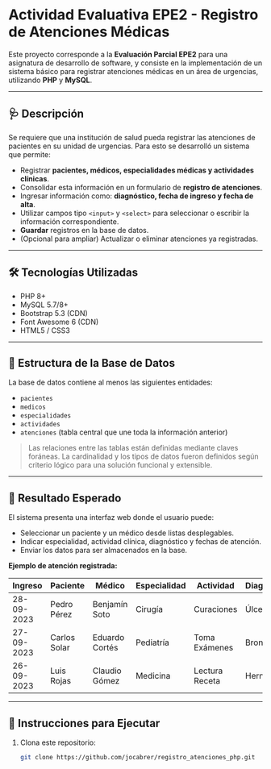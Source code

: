 # Actividad Evaluativa EPE2 - Registro de Atenciones Médicas

Este proyecto corresponde a la **Evaluación Parcial EPE2** para una asignatura de desarrollo de software, y consiste en la implementación de un sistema básico para registrar atenciones médicas en un área de urgencias, utilizando **PHP** y **MySQL**.

---

## 🩺 Descripción

Se requiere que una institución de salud pueda registrar las atenciones de pacientes en su unidad de urgencias. Para esto se desarrolló un sistema que permite:

- Registrar **pacientes, médicos, especialidades médicas y actividades clínicas**.
- Consolidar esta información en un formulario de **registro de atenciones**.
- Ingresar información como: **diagnóstico, fecha de ingreso y fecha de alta**.
- Utilizar campos tipo `<input>` y `<select>` para seleccionar o escribir la información correspondiente.
- **Guardar** registros en la base de datos.
- (Opcional para ampliar) Actualizar o eliminar atenciones ya registradas.

---

## 🛠️ Tecnologías Utilizadas

- PHP 8+
- MySQL 5.7/8+
- Bootstrap 5.3 (CDN)
- Font Awesome 6 (CDN)
- HTML5 / CSS3

---

## 📐 Estructura de la Base de Datos

La base de datos contiene al menos las siguientes entidades:

- `pacientes`
- `medicos`
- `especialidades`
- `actividades`
- `atenciones` (tabla central que une toda la información anterior)

> Las relaciones entre las tablas están definidas mediante claves foráneas. La cardinalidad y los tipos de datos fueron definidos según criterio lógico para una solución funcional y extensible.

---

## 📸 Resultado Esperado

El sistema presenta una interfaz web donde el usuario puede:

- Seleccionar un paciente y un médico desde listas desplegables.
- Indicar especialidad, actividad clínica, diagnóstico y fechas de atención.
- Enviar los datos para ser almacenados en la base.

**Ejemplo de atención registrada:**

| Ingreso      | Paciente     | Médico         | Especialidad | Actividad       | Diagnóstico   | Alta         |
|--------------|--------------|----------------|--------------|-----------------|----------------|--------------|
| 28-09-2023   | Pedro Pérez  | Benjamín Soto  | Cirugía      | Curaciones      | Úlcera         | 28-09-2023   |
| 27-09-2023   | Carlos Solar | Eduardo Cortés | Pediatría    | Toma Exámenes   | Bronquitis     | 27-09-2023   |
| 26-09-2023   | Luis Rojas   | Claudio Gómez  | Medicina     | Lectura Receta  | Hernia         | 26-09-2023   |

---

## 🚀 Instrucciones para Ejecutar

1. Clona este repositorio:
   ```bash
   git clone https://github.com/jocabrer/registro_atenciones_php.git
